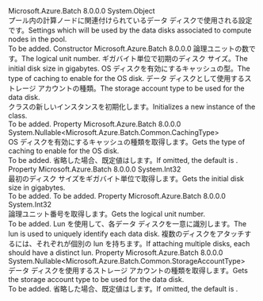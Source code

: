 <Type Name="DataDisk" FullName="Microsoft.Azure.Batch.DataDisk">
  <TypeSignature Language="C#" Value="public class DataDisk" />
  <TypeSignature Language="ILAsm" Value=".class public auto ansi beforefieldinit DataDisk extends System.Object" />
  <TypeSignature Language="DocId" Value="T:Microsoft.Azure.Batch.DataDisk" />
  <TypeSignature Language="VB.NET" Value="Public Class DataDisk" />
  <TypeSignature Language="F#" Value="type DataDisk = class&#xA;    interface ITransportObjectProvider&lt;DataDisk&gt;&#xA;    interface IPropertyMetadata&#xA;    interface IModifiable&#xA;    interface IReadOnly" />
  <AssemblyInfo>
    <AssemblyName>Microsoft.Azure.Batch</AssemblyName>
    <AssemblyVersion>8.0.0.0</AssemblyVersion>
  </AssemblyInfo>
  <Base>
    <BaseTypeName>System.Object</BaseTypeName>
  </Base>
  <Interfaces />
  <Docs>
    <summary>
            <span data-ttu-id="fc473-101">プール内の計算ノードに関連付けられているデータ ディスクで使用される設定です。</span><span class="sxs-lookup"><span data-stu-id="fc473-101">Settings which will be used by the data disks associated to compute nodes in the pool.</span></span>
            </summary>
    <remarks>To be added.</remarks>
  </Docs>
  <Members>
    <Member MemberName=".ctor">
      <MemberSignature Language="C#" Value="public DataDisk (int lun, int diskSizeGB, Nullable&lt;Microsoft.Azure.Batch.Common.CachingType&gt; caching = null, Nullable&lt;Microsoft.Azure.Batch.Common.StorageAccountType&gt; storageAccountType = null);" />
      <MemberSignature Language="ILAsm" Value=".method public hidebysig specialname rtspecialname instance void .ctor(int32 lun, int32 diskSizeGB, valuetype System.Nullable`1&lt;valuetype Microsoft.Azure.Batch.Common.CachingType&gt; caching, valuetype System.Nullable`1&lt;valuetype Microsoft.Azure.Batch.Common.StorageAccountType&gt; storageAccountType) cil managed" />
      <MemberSignature Language="DocId" Value="M:Microsoft.Azure.Batch.DataDisk.#ctor(System.Int32,System.Int32,System.Nullable{Microsoft.Azure.Batch.Common.CachingType},System.Nullable{Microsoft.Azure.Batch.Common.StorageAccountType})" />
      <MemberSignature Language="VB.NET" Value="Public Sub New (lun As Integer, diskSizeGB As Integer, Optional caching As Nullable(Of CachingType) = null, Optional storageAccountType As Nullable(Of StorageAccountType) = null)" />
      <MemberSignature Language="F#" Value="new Microsoft.Azure.Batch.DataDisk : int * int * Nullable&lt;Microsoft.Azure.Batch.Common.CachingType&gt; * Nullable&lt;Microsoft.Azure.Batch.Common.StorageAccountType&gt; -&gt; Microsoft.Azure.Batch.DataDisk" Usage="new Microsoft.Azure.Batch.DataDisk (lun, diskSizeGB, caching, storageAccountType)" />
      <MemberType>Constructor</MemberType>
      <AssemblyInfo>
        <AssemblyName>Microsoft.Azure.Batch</AssemblyName>
        <AssemblyVersion>8.0.0.0</AssemblyVersion>
      </AssemblyInfo>
      <Parameters>
        <Parameter Name="lun" Type="System.Int32" />
        <Parameter Name="diskSizeGB" Type="System.Int32" />
        <Parameter Name="caching" Type="System.Nullable&lt;Microsoft.Azure.Batch.Common.CachingType&gt;" />
        <Parameter Name="storageAccountType" Type="System.Nullable&lt;Microsoft.Azure.Batch.Common.StorageAccountType&gt;" />
      </Parameters>
      <Docs>
        <param name="lun"><span data-ttu-id="fc473-102">論理ユニットの数です。</span><span class="sxs-lookup"><span data-stu-id="fc473-102">The logical unit number.</span></span></param>
        <param name="diskSizeGB"><span data-ttu-id="fc473-103">ギガバイト単位で初期のディスク サイズ。</span><span class="sxs-lookup"><span data-stu-id="fc473-103">The initial disk size in gigabytes.</span></span></param>
        <param name="caching"><span data-ttu-id="fc473-104">OS ディスクを有効にするキャッシュの型。</span><span class="sxs-lookup"><span data-stu-id="fc473-104">The type of caching to enable for the OS disk.</span></span></param>
        <param name="storageAccountType"><span data-ttu-id="fc473-105">データ ディスクとして使用するストレージ アカウントの種類。</span><span class="sxs-lookup"><span data-stu-id="fc473-105">The storage account type to be used for the data disk.</span></span></param>
        <summary>
            <span data-ttu-id="fc473-106"><see cref="T:Microsoft.Azure.Batch.DataDisk" /> クラスの新しいインスタンスを初期化します。</span><span class="sxs-lookup"><span data-stu-id="fc473-106">Initializes a new instance of the <see cref="T:Microsoft.Azure.Batch.DataDisk" /> class.</span></span>
            </summary>
        <remarks>To be added.</remarks>
      </Docs>
    </Member>
    <Member MemberName="Caching">
      <MemberSignature Language="C#" Value="public Nullable&lt;Microsoft.Azure.Batch.Common.CachingType&gt; Caching { get; }" />
      <MemberSignature Language="ILAsm" Value=".property instance valuetype System.Nullable`1&lt;valuetype Microsoft.Azure.Batch.Common.CachingType&gt; Caching" />
      <MemberSignature Language="DocId" Value="P:Microsoft.Azure.Batch.DataDisk.Caching" />
      <MemberSignature Language="VB.NET" Value="Public ReadOnly Property Caching As Nullable(Of CachingType)" />
      <MemberSignature Language="F#" Value="member this.Caching : Nullable&lt;Microsoft.Azure.Batch.Common.CachingType&gt;" Usage="Microsoft.Azure.Batch.DataDisk.Caching" />
      <MemberType>Property</MemberType>
      <AssemblyInfo>
        <AssemblyName>Microsoft.Azure.Batch</AssemblyName>
        <AssemblyVersion>8.0.0.0</AssemblyVersion>
      </AssemblyInfo>
      <ReturnValue>
        <ReturnType>System.Nullable&lt;Microsoft.Azure.Batch.Common.CachingType&gt;</ReturnType>
      </ReturnValue>
      <Docs>
        <summary>
            <span data-ttu-id="fc473-107">OS ディスクを有効にするキャッシュの種類を取得します。</span><span class="sxs-lookup"><span data-stu-id="fc473-107">Gets the type of caching to enable for the OS disk.</span></span>
            </summary>
        <value>To be added.</value>
        <remarks>
            <span data-ttu-id="fc473-108">省略した場合、既定値は<see cref="F:Microsoft.Azure.Batch.Common.CachingType.None" />します。</span><span class="sxs-lookup"><span data-stu-id="fc473-108">If omitted, the default is <see cref="F:Microsoft.Azure.Batch.Common.CachingType.None" />.</span></span>
            </remarks>
      </Docs>
    </Member>
    <Member MemberName="DiskSizeGB">
      <MemberSignature Language="C#" Value="public int DiskSizeGB { get; }" />
      <MemberSignature Language="ILAsm" Value=".property instance int32 DiskSizeGB" />
      <MemberSignature Language="DocId" Value="P:Microsoft.Azure.Batch.DataDisk.DiskSizeGB" />
      <MemberSignature Language="VB.NET" Value="Public ReadOnly Property DiskSizeGB As Integer" />
      <MemberSignature Language="F#" Value="member this.DiskSizeGB : int" Usage="Microsoft.Azure.Batch.DataDisk.DiskSizeGB" />
      <MemberType>Property</MemberType>
      <AssemblyInfo>
        <AssemblyName>Microsoft.Azure.Batch</AssemblyName>
        <AssemblyVersion>8.0.0.0</AssemblyVersion>
      </AssemblyInfo>
      <ReturnValue>
        <ReturnType>System.Int32</ReturnType>
      </ReturnValue>
      <Docs>
        <summary>
            <span data-ttu-id="fc473-109">最初のディスク サイズをギガバイト単位で取得します。</span><span class="sxs-lookup"><span data-stu-id="fc473-109">Gets the initial disk size in gigabytes.</span></span>
            </summary>
        <value>To be added.</value>
        <remarks>To be added.</remarks>
      </Docs>
    </Member>
    <Member MemberName="Lun">
      <MemberSignature Language="C#" Value="public int Lun { get; }" />
      <MemberSignature Language="ILAsm" Value=".property instance int32 Lun" />
      <MemberSignature Language="DocId" Value="P:Microsoft.Azure.Batch.DataDisk.Lun" />
      <MemberSignature Language="VB.NET" Value="Public ReadOnly Property Lun As Integer" />
      <MemberSignature Language="F#" Value="member this.Lun : int" Usage="Microsoft.Azure.Batch.DataDisk.Lun" />
      <MemberType>Property</MemberType>
      <AssemblyInfo>
        <AssemblyName>Microsoft.Azure.Batch</AssemblyName>
        <AssemblyVersion>8.0.0.0</AssemblyVersion>
      </AssemblyInfo>
      <ReturnValue>
        <ReturnType>System.Int32</ReturnType>
      </ReturnValue>
      <Docs>
        <summary>
            <span data-ttu-id="fc473-110">論理ユニット番号を取得します。</span><span class="sxs-lookup"><span data-stu-id="fc473-110">Gets the logical unit number.</span></span>
            </summary>
        <value>To be added.</value>
        <remarks>
            <span data-ttu-id="fc473-111">Lun を使用して、各データ ディスクを一意に識別します。</span><span class="sxs-lookup"><span data-stu-id="fc473-111">The lun is used to uniquely identify each data disk.</span></span> <span data-ttu-id="fc473-112">複数のディスクをアタッチするには、それぞれが個別の lun を持ちます。</span><span class="sxs-lookup"><span data-stu-id="fc473-112">If attaching multiple disks, each should have a distinct lun.</span></span>
            </remarks>
      </Docs>
    </Member>
    <Member MemberName="StorageAccountType">
      <MemberSignature Language="C#" Value="public Nullable&lt;Microsoft.Azure.Batch.Common.StorageAccountType&gt; StorageAccountType { get; }" />
      <MemberSignature Language="ILAsm" Value=".property instance valuetype System.Nullable`1&lt;valuetype Microsoft.Azure.Batch.Common.StorageAccountType&gt; StorageAccountType" />
      <MemberSignature Language="DocId" Value="P:Microsoft.Azure.Batch.DataDisk.StorageAccountType" />
      <MemberSignature Language="VB.NET" Value="Public ReadOnly Property StorageAccountType As Nullable(Of StorageAccountType)" />
      <MemberSignature Language="F#" Value="member this.StorageAccountType : Nullable&lt;Microsoft.Azure.Batch.Common.StorageAccountType&gt;" Usage="Microsoft.Azure.Batch.DataDisk.StorageAccountType" />
      <MemberType>Property</MemberType>
      <AssemblyInfo>
        <AssemblyName>Microsoft.Azure.Batch</AssemblyName>
        <AssemblyVersion>8.0.0.0</AssemblyVersion>
      </AssemblyInfo>
      <ReturnValue>
        <ReturnType>System.Nullable&lt;Microsoft.Azure.Batch.Common.StorageAccountType&gt;</ReturnType>
      </ReturnValue>
      <Docs>
        <summary>
            <span data-ttu-id="fc473-113">データ ディスクを使用するストレージ アカウントの種類を取得します。</span><span class="sxs-lookup"><span data-stu-id="fc473-113">Gets the storage account type to be used for the data disk.</span></span>
            </summary>
        <value>To be added.</value>
        <remarks>
            <span data-ttu-id="fc473-114">省略した場合、既定値は<see cref="F:Microsoft.Azure.Batch.Common.StorageAccountType.StandardLrs" />します。</span><span class="sxs-lookup"><span data-stu-id="fc473-114">If omitted, the default is <see cref="F:Microsoft.Azure.Batch.Common.StorageAccountType.StandardLrs" />.</span></span>
            </remarks>
      </Docs>
    </Member>
  </Members>
</Type>